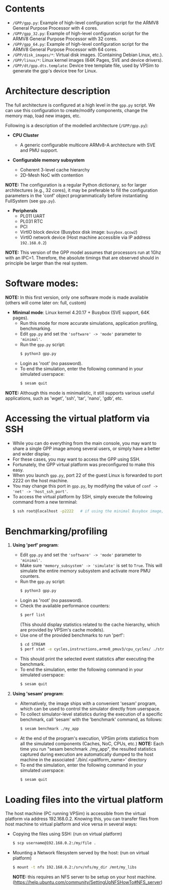 # Contents
- `/GPP/gpp.py`: Example of high-level configuration script for the ARMV8 General Purpose Processor with 4 cores.
- `/GPP/gpp_32.py`: Example of high-level configuration script for the ARMV8 General Purpose Processor with 32 cores.
- `/GPP/gpp_64.py`: Example of high-level configuration script for the ARMV8 General Purpose Processor with 64 cores.
- `/GPP/disk_images/*`: Virtual disk images. (Containing Debian Linux, etc.).
- `/GPP/linux/*`: Linux kernel images (64K Pages, SVE and device drivers).
- `/GPP/dt/gpp.dts.template`: Device tree template file, used by VPSim to generate the gpp's device tree for Linux.

# Architecture description
The full architecture is configured at a high level in the `gpp.py` script. We can use this configuration to create/modify components, change the memory map, load new images, etc.

Following is a description of the modelled architecture (`/GPP/gpp.py`):

- **CPU Cluster**
  - A generic configurable multicore ARMv8-A architecture with SVE and PMU support.

- **Configurable memory subsystem**
  - Coherent 3-level cache hierarchy
  - 2D-Mesh NoC with contention

**NOTE:** The configuration is a regular Python dictionary, so for larger architectures (e.g., 32 cores), it may be preferable to fill the configuration parameters in the 'conf' object programmatically before instantiating FullSystem (see `gpp.py`).

- **Peripherals**
  - PL011 UART
  - PL031 RTC
  - PCI
  - VirtIO block device (Busybox disk image: `busybox.qcow2`)
  - VirtIO network device (Host machine accessible via IP address `192.168.0.2`)

**NOTE:** This version of the GPP model assumes that processors run at 1Ghz with an IPC=1. Therefore, the absolute timings that are observed should in principle be larger than the real system.

# Software modes:
**NOTE:** In this first version, only one software mode is made available (others will come later on: full, custom)
- **Minimal mode**: Linux kernel 4.20.17 + Busybox (SVE support, 64K pages).
  - Run this mode for more accurate simulations, application profiling, benchmarking.
  - Edit `gpp.py` and set the `'software' -> 'mode'` parameter to `'minimal'`.
  - Run the `gpp.py` script:
    ```sh
    $ python3 gpp.py
    ```
  - Login as 'root' (no password).
  - To end the simulation, enter the following command in your simulated userspace:
    ```sh
    $ sesam quit
    ```

**NOTE:** Although this mode is minimalistic, it still supports various useful applications, such as 'wget', 'ssh', 'tar', 'nano', 'gdb', etc.

# Accessing the virtual platform via SSH
- While you can do everything from the main console, you may want to share a single GPP image among several users, or simply have a better and wider display.
- For these cases, you may want to access the GPP using SSH.
- Fortunately, the GPP virtual platform was preconfigured to make this easy.
- When you launch `gpp.py`, port 22 of the guest Linux is forwarded to port 2222 on the host machine.
- You may change this port in `gpp.py`, by modifying the value of `conf -> 'net' -> 'host_ssh_port'`.
- To access the virtual platform by SSH, simply execute the following command from a new terminal:
  ```sh
  $ ssh root@localhost -p2222   # if using the minimal Busybox image, no password


# Benchmarking/profiling

1. **Using 'perf' program**:
   - Edit `gpp.py` and set the `'software' -> 'mode'` parameter to `'minimal'`.
   - Make sure `'memory_subsystem' -> 'simulate'` is set to `True`. This will simulate the entire memory subsystem and activate more PMU counters.
   - Run the `gpp.py` script:
     ```sh
     $ python3 gpp.py
     ```
   - Login as 'root' (no password).
   - Check the available performance counters:
     ```sh
     $ perf list
     ```
     (This should display statistics related to the cache hierarchy, which are provided by VPSim's cache models).
   - Use one of the provided benchmarks to run 'perf':
     ```sh
     $ cd STREAM
     $ perf stat -e cycles,instructions,armv8_pmuv3/cpu_cycles/ ./stream_c.sve436906
     ```
   - This should print the selected event statistics after executing the benchmark.
   - To end the simulation, enter the following command in your simulated userspace:
     ```sh
     $ sesam quit
     ```

2. **Using 'sesam' program**:
   - Alternatively, the image ships with a convenient 'sesam' program, which can be used to control the simulator directly from userspace.
   - To collect simulator-level statistics during the execution of a specific benchmark, call 'sesam' with the 'benchmark' command, as follows:
     ```sh
     $ sesam benchmark ./my_app
     ```
   - At the end of the program's execution, VPSim prints statistics from all the simulated components (Caches, NoC, CPUs, etc.)
     **NOTE:** Each time you run "sesam benchmark ./my_app", the resulted statistics captured during execution are automatically dumped to the host machine in the associated './bin/.<paltform_name>' directory
   - To end the simulation, enter the following command in your simulated userspace:
     ```sh
     $ sesam quit
     ```

# Loading files into the virtual platform
The host machine (PC running VPSim) is accessible from the virtual platform via address 192.168.0.2. Knowing this, you can transfer files from host machine to virtual platform and vice versa in several ways:
- Copying the files using SSH:
  (run on virtual platform)
  ```sh
  $ scp username@192.168.0.2:/my/file .
  ```
- Mounting a Network filesystem served by the host:
  (run on virtual platform)
  ```sh
  $ mount -t nfs 192.168.0.2:/srv/nfs/my_dir /mnt/my_libs
  ```
  **NOTE:** this requires an NFS server to be setup on your host machine. (https://help.ubuntu.com/community/SettingUpNFSHowTo#NFS_server)
